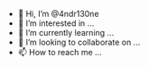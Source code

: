 - 👋 Hi, I’m @4ndr130ne
- 👀 I’m interested in ...
- 🌱 I’m currently learning ...
- 💞️ I’m looking to collaborate on ...
- 📫 How to reach me ...

<!---
4ndr130ne/4ndr130ne is a ✨ special ✨ repository because its `README.md` (this file) appears on your GitHub profile.
You can click the Preview link to take a look at your changes.
--->
